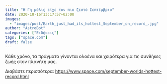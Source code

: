 ```yaml
---
title: "Η Γη μόλις είχε τον πιο ζεστό Σεπτέμβριο"
date: 2020-10-16T13:17:57+02:00
images:
  - "images/post/Earth_just_had_its_hottest_September_on_record_.jpg"
author: "AstroBot"
categories: ["Ειδήσεις"]
tags: ["space.com"]
draft: false
---
```


Κάθε χρόνο, τα πράγματα γίνονται ολοένα και χειρότερα για τις συνθήκες ζωής στον πλανήτη μας.

Διαβάστε περισσότερα: https://www.space.com/september-worlds-hottest-record.html

